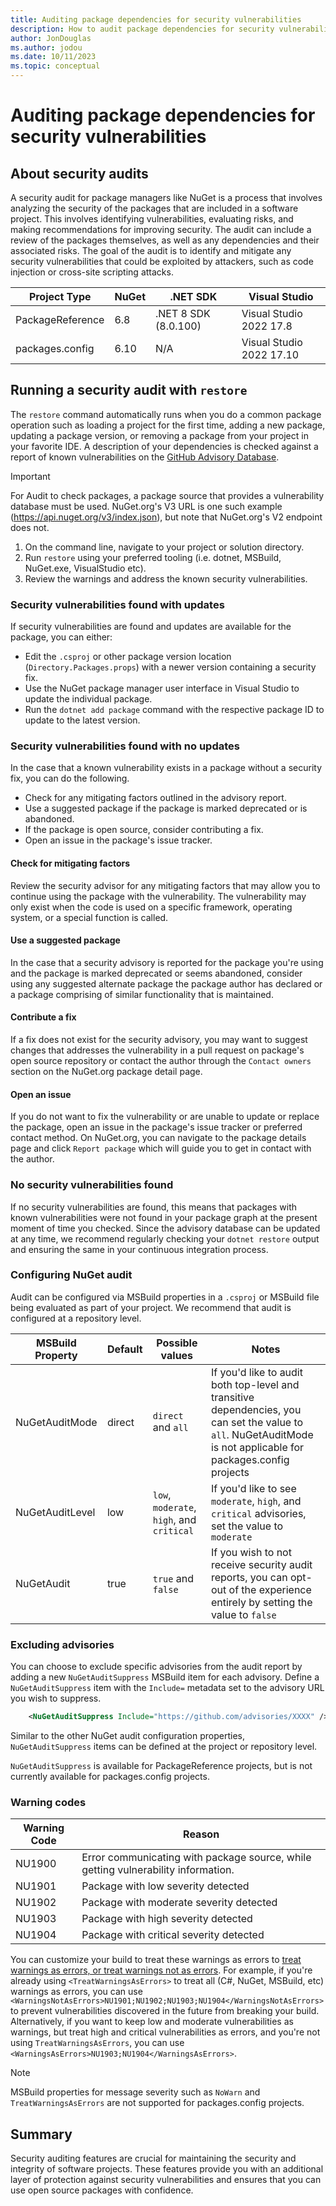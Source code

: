 ```yaml
---
title: Auditing package dependencies for security vulnerabilities
description: How to audit package dependencies for security vulnerabilities and acting on security audit reports.
author: JonDouglas
ms.author: jodou
ms.date: 10/11/2023
ms.topic: conceptual
---
```


# Auditing package dependencies for security vulnerabilities

## About security audits

A security audit for package managers like NuGet is a process that involves analyzing the security of the packages that are included in a software project.
This involves identifying vulnerabilities, evaluating risks, and making recommendations for improving security.
The audit can include a review of the packages themselves, as well as any dependencies and their associated risks.
The goal of the audit is to identify and mitigate any security vulnerabilities that could be exploited by attackers, such as code injection or cross-site scripting attacks.

| Project Type | NuGet | .NET SDK | Visual Studio |
|--------------|-------|----------|---------------|
| PackageReference | 6.8 |  .NET 8 SDK (8.0.100) | Visual Studio 2022 17.8 |
| packages.config | 6.10 | N/A | Visual Studio 2022 17.10 |

## Running a security audit with `restore`

The `restore` command automatically runs when you do a common package operation such as loading a project for the first time, adding a new package, updating a package version, or removing a package from your project in your favorite IDE.
A description of your dependencies is checked against a report of known vulnerabilities on the [GitHub Advisory Database](https://github.com/advisories?query=type%3Areviewed+ecosystem%3Anuget).

> [!IMPORTANT]
> For Audit to check packages, a package source that provides a vulnerability database must be used.
> NuGet.org's V3 URL is one such example (https://api.nuget.org/v3/index.json), but note that NuGet.org's V2 endpoint does not.

1. On the command line, navigate to your project or solution directory.
1. Run `restore` using your preferred tooling (i.e. dotnet, MSBuild, NuGet.exe, VisualStudio etc).
1. Review the warnings and address the known security vulnerabilities.

### Security vulnerabilities found with updates

If security vulnerabilities are found and updates are available for the package, you can either:

- Edit the `.csproj` or other package version location (`Directory.Packages.props`) with a newer version containing a security fix.
- Use the NuGet package manager user interface in Visual Studio to update the individual package.
- Run the `dotnet add package` command with the respective package ID to update to the latest version.

### Security vulnerabilities found with no updates

In the case that a known vulnerability exists in a package without a security fix, you can do the following.

- Check for any mitigating factors outlined in the advisory report.
- Use a suggested package if the package is marked deprecated or is abandoned.
- If the package is open source, consider contributing a fix.
- Open an issue in the package's issue tracker.

#### Check for mitigating factors

Review the security advisor for any mitigating factors that may allow you to continue using the package with the vulnerability.
The vulnerability may only exist when the code is used on a specific framework, operating system, or a special function is called.

#### Use a suggested package

In the case that a security advisory is reported for the package you're using and the package is marked deprecated or seems abandoned, consider using any suggested alternate package the package author has declared or a package comprising of similar functionality that is maintained.

#### Contribute a fix

If a fix does not exist for the security advisory, you may want to suggest changes that addresses the vulnerability in a pull request on package's open source repository or contact the author through the `Contact owners` section on the NuGet.org package detail page.

#### Open an issue

If you do not want to fix the vulnerability or are unable to update or replace the package, open an issue in the package's issue tracker or preferred contact method.
On NuGet.org, you can navigate to the package details page and click `Report package` which will guide you to get in contact with the author.

### No security vulnerabilities found

If no security vulnerabilities are found, this means that packages with known vulnerabilities were not found in your package graph at the present moment of time you checked.
Since the advisory database can be updated at any time, we recommend regularly checking your `dotnet restore` output and ensuring the same in your continuous integration process.

### Configuring NuGet audit

Audit can be configured via MSBuild properties in a `.csproj` or MSBuild file being evaluated as part of your project.
We recommend that audit is configured at a repository level.

| MSBuild Property | Default | Possible values | Notes |
|------------------|---------|-----------------|-------|
| NuGetAuditMode | direct | `direct` and `all` | If you'd like to audit both top-level and transitive dependencies, you can set the value to `all`. NuGetAuditMode is not applicable for packages.config projects |
| NuGetAuditLevel | low | `low`, `moderate`, `high`, and `critical` | If you'd like to see `moderate`, `high`, and `critical` advisories, set the value to `moderate` |
| NuGetAudit | true | `true` and `false` | If you wish to not receive security audit reports, you can opt-out of the experience entirely by setting the value to `false` |

### Excluding advisories

You can choose to exclude specific advisories from the audit report by adding a new `NuGetAuditSuppress` MSBuild item for each advisory. Define a `NuGetAuditSuppress` item with the `Include=` metadata set to the advisory URL you wish to suppress.

```xml
    <NuGetAuditSuppress Include="https://github.com/advisories/XXXX" />
```

Similar to the other NuGet audit configuration properties, `NuGetAuditSuppress` items can be defined at the project or repository level.

`NuGetAuditSuppress` is available for PackageReference projects, but is not currently available for packages.config projects.

### Warning codes

| Warning Code | Reason |
|--------------|----------|
| NU1900 | Error communicating with package source, while getting vulnerability information. |
| NU1901 | Package with low severity detected |
| NU1902 | Package with moderate severity detected |
| NU1903 | Package with high severity detected |
| NU1904 | Package with critical severity detected |

You can customize your build to treat these warnings as errors to [treat warnings as errors, or treat warnings not as errors](/dotnet/csharp/language-reference/compiler-options/errors-warnings#warningsaserrors-and-warningsnotaserrors).
For example, if you're already using `<TreatWarningsAsErrors>` to treat all (C#, NuGet, MSBuild, etc) warnings as errors, you can use `<WarningsNotAsErrors>NU1901;NU1902;NU1903;NU1904</WarningsNotAsErrors>` to prevent vulnerabilities discovered in the future from breaking your build.
Alternatively, if you want to keep low and moderate vulnerabilities as warnings, but treat high and critical vulnerabilities as errors, and you're not using `TreatWarningsAsErrors`, you can use `<WarningsAsErrors>NU1903;NU1904</WarningsAsErrors>`.

> [!NOTE]
> MSBuild properties for message severity such as `NoWarn` and `TreatWarningsAsErrors` are not supported for packages.config projects.

## Summary

Security auditing features are crucial for maintaining the security and integrity of software projects.
These features provide you with an additional layer of protection against security vulnerabilities and ensures that you can use open source packages with confidence.
